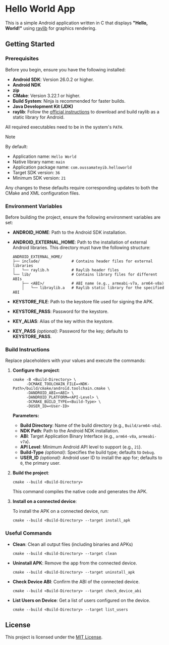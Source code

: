 # Hello World App

This is a simple Android application written in C that displays **"Hello, World!"** using [raylib](https://github.com/raysan5/raylib) for graphics rendering.

## Getting Started

### Prerequisites

Before you begin, ensure you have the following installed:

- **Android SDK**: Version 26.0.2 or higher.
- **Android NDK**
- **zip**
- **CMake**: Version 3.22.1 or higher.
- **Build System**: Ninja is recommended for faster builds.
- **Java Development Kit (JDK)**
- **raylib**: Follow the [official instructions](https://github.com/raysan5/raylib/wiki/Working-for-Android) to download and build raylib as a static library for Android.

All required executables need to be in the system's `PATH`.

> [!NOTE]
> By default:
> - Application name: `Hello World`
> - Native library name: `main`
> - Application package name: `com.oussamateyib.helloworld`
> - Target SDK version: `36`
> - Minimum SDK version: `21`
> 
> Any changes to these defaults require corresponding updates to both the CMake and XML configuration files.

### Environment Variables

Before building the project, ensure the following environment variables are set:

- **ANDROID_HOME**: Path to the Android SDK installation.
- **ANDROID_EXTERNAL_HOME**: Path to the installation of external Android libraries. This directory must have the following structure:

  ```plaintext
  ANDROID_EXTERNAL_HOME/
  ├── include/              # Contains header files for external libraries
  │   └── raylib.h          # Raylib header files
  └── lib/                  # Contains library files for different ABIs
      ├── <ABI>/            # ABI name (e.g., armeabi-v7a, arm64-v8a)
      │   └── libraylib.a   # Raylib static library for the specified ABI
  ```
- **KEYSTORE_FILE**: Path to the keystore file used for signing the APK.
- **KEYSTORE_PASS**: Password for the keystore.
- **KEY_ALIAS**: Alias of the key within the keystore.
- **KEY_PASS** *(optional)*: Password for the key; defaults to **KEYSTORE_PASS**.

### Build Instructions

Replace placeholders with your values and execute the commands:

1. **Configure the project**:

   ```
   cmake -B <Build-Directory> \
         -DCMAKE_TOOLCHAIN_FILE=<NDK-Path>/build/cmake/android.toolchain.cmake \
         -DANDROID_ABI=<ABI> \
         -DANDROID_PLATFORM=<API-Level> \
         -DCMAKE_BUILD_TYPE=<Build-Type> \
         -DUSER_ID=<User-ID>
   ```

   **Parameters:**
   - **Build Directory**: Name of the build directory (e.g., `Build/arm64-v8a`).
   - **NDK Path**: Path to the Android NDK installation.
   - **ABI**: Target Application Binary Interface (e.g., `arm64-v8a`, `armeabi-v7a`).
   - **API Level**: Minimum Android API level to support (e.g., `21`).
   - **Build-Type** *(optional)*: Specifies the build type; defaults to `Debug`.
   - **USER_ID** *(optional)*: Android user ID to install the app for; defaults to `0`, the primary user.

2. **Build the project**:

   ```
   cmake --build <Build-Directory>
   ```

   This command compiles the native code and generates the APK.

3. **Install on a connected device**:

   To install the APK on a connected device, run:

   ```
   cmake --build <Build-Directory> --target install_apk
   ```

### Useful Commands

- **Clean**: Clean all output files (including binaries and APKs)
   ```
   cmake --build <Build-Directory> --target clean
   ```

- **Uninstall APK**: Remove the app from the connected device.

   ```
   cmake --build <Build-Directory> --target uninstall_apk
   ```

- **Check Device ABI**: Confirm the ABI of the connected device.

   ```
   cmake --build <Build-Directory> --target check_device_abi
   ```

- **List Users on Device**: Get a list of users configured on the device.

   ```
   cmake --build <Build-Directory> --target list_users
   ```

## License

This project is licensed under the [MIT License](LICENSE).

